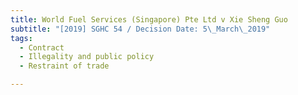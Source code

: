 ```yaml
---
title: World Fuel Services (Singapore) Pte Ltd v Xie Sheng Guo
subtitle: "[2019] SGHC 54 / Decision Date: 5\_March\_2019"
tags:
  - Contract
  - Illegality and public policy
  - Restraint of trade

---
```

